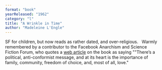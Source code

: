 ```yaml
---
format: "book"
yearReleased: "1962"
category: "l"
title: "A Wrinkle in Time"
author: "Madeleine L'Engle"
---
```

SF for children, but now reads as rather dated, and  over-religious.
 
Warmly remembered by a contributor to the Facebook  Anarchism and Science Fiction Forum, who quotes a <a href="http://mentalfloss.com/article/66705/how-wrinkle-time-changed-sci-fi-forever"> web article</a> on the book as saying ""There’s a political, anti-conformist  message, and at its heart is the importance of family, community, freedom of  choice, and, most of all, love."
 